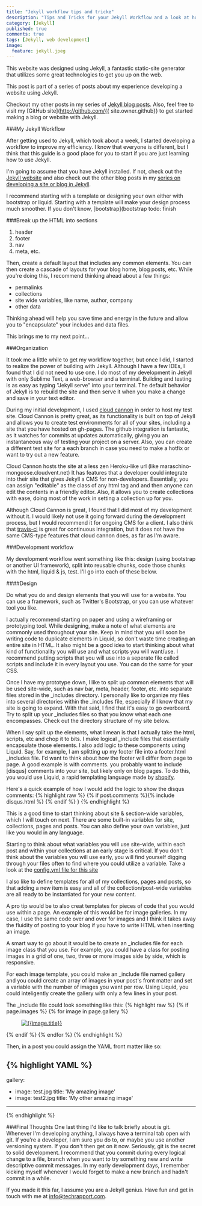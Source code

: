 ```yaml
---
title: "Jekyll workflow tips and tricke"
description: "Tips and Tricks for your Jekyll Workflow and a look at how I do things"
category: [Jekyll]
published: true
comments: true
tags: [Jekyll, web development]
image: 
  feature: jekyll.jpeg
---
```


This website was designed using Jekyll, a fantastic static-site generator that utilizes some great technologies to get you up on the web. 

This post is part of a series of posts about my experience developing a website using Jekyll. 

Checkout my other posts in my series of [Jekyll blog posts]({{site.baseurl}}/blog/categories/#Jekyll). Also, feel free to visit my [GitHub site](http://github.com/{{ site.owner.github}} to get started making a blog or website with Jekyll. 

###My Jekyll Workflow

After getting used to Jekyll, which took about a week, I started developing a workflow to improve my efficiency. I know that everyone is different, but I think that this guide is a good place for you to start if you are just learning how to use Jekyll. 

I'm going to assume that you have Jekyll installed. If not, check out the [Jekyll website](http://jekyllrb.com) and also check out the other blog posts in my [series on developing a site or blog in Jekyll]({{site.url}}/blog/categories/Jekyll). 

I recommend starting with a template or designing your own either with bootstrap or liquid. Starting with a template will make your design process much smoother. If you don't know, [bootstrap](bootstrap todo: finish

###Break up the HTML into sections
1. header
2. footer
3. nav
4. meta, etc. 

Then, create a default layout that includes any common elements. You can then create a cascade of layouts for your blog home, blog posts, etc. While you're doing this, I recommend thinking ahead about a few things:
 * permalinks
 * collections
 * site wide variables, like name, author, company
* other data

Thinking ahead will help you save time and energy in the future and allow you to "encapsulate" your includes and data files.

This brings me to my next point...

###Organization

It took me a little while to get my workflow together, but once I did, I started to realize the power of building with Jekyll.  Although I have a few IDEs, I found that I did not need to use one.  I do most of my development in Jekyll with only Sublime Text, a web-browser and a terminal. Building and testing is as easy as typing "Jekyll serve" into your terminal. The default behavior of Jekyll is to rebuild the site and then serve it when you make a change and save in your text editor. 

During my initial development, I used [cloud cannon](http://cloudcannon.com) in order to host my test site.  Cloud Cannon is pretty great, as its functionality is built on top of Jekyll and allows you to create test environments for all of your sites, including a site that you have hosted on gh-pages. The github integration is fantastic, as it watches for commits at updates automatically, giving you an instantaneous way of testing your project on a server.  Also, you can create a different test site for a each branch in case you need to make a hotfix or want to try out a new feature. 

Cloud Cannon hosts the site at a less zen Heroku-like url (like maraschino-mongoose.cloudvent.net)  It has features that a developer could integrate into their site that gives Jekyll a CMS for non-developers. Essentially, you can assign "editable" as the class of any html tag and and then anyone can edit the contents in a friendly editor. Also, it allows you to create collections with ease, doing most of the work in setting a collection up for you. 

Although Cloud Cannon is great, I found that I did most of my development without it. I would likely not use it going forward during the development process, but I would recommend it for ongoing CMS for a client. I also think that [travis-ci](http://travis-ci.org) is great for continuous integration, but it does not have the same CMS-type features that cloud cannon does, as far as I'm aware. 

###Development workflow 

My development workflow went something like this: design (using bootstrap or another UI framework), split into reusable chunks, code those chunks with the html, liquid & js, test. I'll go into each of these below. 

####Design

Do what you do and design elements that you will use for a website. You can use a framework, such as Twitter's Bootstrap, or you can use whatever tool you like.  

I actually recommend starting on paper and using a wireframing or prototyping tool. While designing, make a note of what elements are commonly used throughout your site.  Keep in mind that you will soon be writing code to duplicate elements in Liquid, so don't waste time creating an entire site in HTML. It also might be a good idea to start thinking about what kind of functionality you will use and what scripts you will want/use. I recommend putting scripts that you will use into a seperate file called scripts and include it in every layout you use.  You can do the same for your CSS. 

Once I have my prototype down, I like to split up common elements that will be used site-wide, such as nav bar, meta, header, footer, etc. into separate files stored in the _includes directory. I personally like to organize my files into several directories within the _includes file, especially if I know that my site is going to expand.  With that said, I find that it's easy to go overboard. Try to split up your _includes files so that you know what each one encompasses. Check out the directory structure of my site below.

When I say split up the elements, what I mean is that I actually take the html, scripts, etc and chop it to bits. I make logical _include files that essentially encapsulate those elements. I also add logic to these components using Liquid. Say, for example, I am splitting up my footer file into a footer.html _includes file. I'd want to think about how the footer will differ from page to page. A good example is with comments. you probably want to include [disqus] comments into your site, but likely only on blog pages. To do this, you would use Liquid, a rapid templating language made by [shopify](http://shopify.com).

Here's a quick example of how I would add the logic to show the disqus comments:
{% highlight raw %}
	{% if post.comments %}{% include disqus.html %} {% endif %}
}
{% endhighlight %}

This is a good time to start thinking about site & section-wide variables, which I will touch on next. There are some built-in variables for site, collections, pages and posts. You can also define your own variables, just like you would in any language. 

Starting to think about what variables you will use site-wide, within each post and within your collections at an early stage is critical. If you don't think about the variables you will use early, you will find yourself digging through your files often to find where you could utilize a variable. Take a look at the [config.yml file for this site](https://github.com/TechRapport/techrapport.github.io/blob/new_blog_theme/_config.yml)

I also like to define templates for all of my collections, pages and posts, so that adding a new item is easy and all of the collection/post-wide variables are all ready to be instantiated for your new content. 

A pro tip would be to also creat templates for pieces of code that you would use within a page. An example of this would be for image galleries. In my case, I use the same code over and over for images and I think it takes away the fluidity of posting to your blog if you have to write HTML when inserting an image. 

A smart way to go about it would be to create an _includes file for each image class that you use. For example, you could have a class for posting images in a grid of one, two, three or more images side by side, which is responsive.  

For each image template, you could make an _include file named gallery and you could create an array of images in your post's front matter and set a variable with the number of images you want per row. Using Liquid, you could inteligently create the gallery with only a few lines in your post. 

The _include file could look something like this:
{% highlight raw %}
{% if page.images %}
{% for image in page.gallery %}
<figure class="two center">
	<a href="{{site.blog_image_path}}{{site.blog_image_path}}{{image.img}}"><img src="{{site.blog_image_path}}{{image.img}}" alt="{{image.title}}"></a>
</figure>
{% endif %}
{% endfor %}
{% endhighlight %}

Then, in a post you could assign the YAML front matter like so:

{% highlight YAML %}
---
gallery:
  - image: test.jpg
    title: 'My amazing image'
  - image: test2.jpg
    title: 'My other amazing image'
---
{% endhighlight %}

###Final Thoughts
One last thing I'd like to talk briefly about is git. Whenever I'm developing anything, I always have a terminal tab open with git. If you're a developer, I am sure you do to, or maybe you use another versioning system. If you don't then get on it now. Seriously, git is the secret to solid development.  I recommend that you commit during every logical change to a file, branch when you want to try something new and write descriptive commit messages. In my early development days, I remember kicking myself whenever I would forget to make a new branch and hadn't commit in a while. 

If you made it this far, I assume you are a Jekyll genius. Have fun and get in touch with me at [info@techrapport.com](mailto:info@techrapport.com).